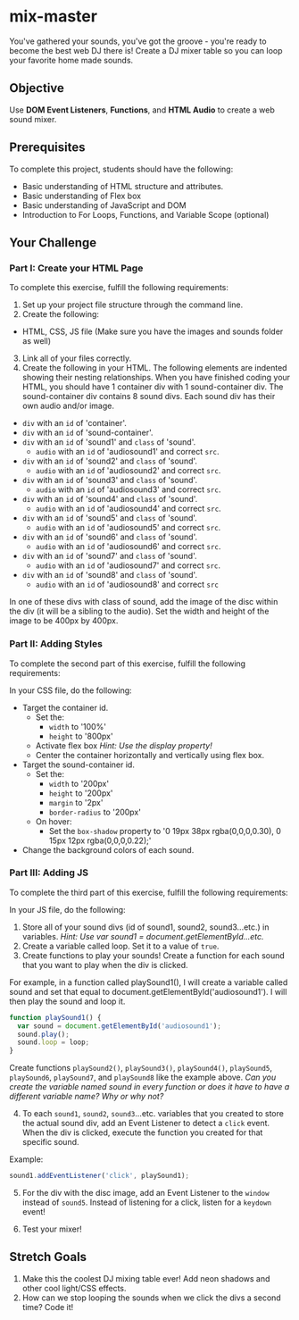 # mix-master

You've gathered your sounds, you've got the groove - you're ready to become the best web DJ there is! Create a DJ mixer table so you can loop your favorite home made sounds.

## Objective
Use **DOM Event Listeners**, **Functions**, and **HTML Audio** to create a web sound mixer.

## Prerequisites
To complete this project, students should have the following:
* Basic understanding of HTML structure and attributes.
* Basic understanding of Flex box
* Basic understanding of JavaScript and DOM
* Introduction to For Loops, Functions, and Variable Scope (optional)

## Your Challenge

### Part I: Create your HTML Page
To complete this exercise, fulfill the following requirements:
1. Set up your project file structure through the command line.
2. Create the following:
* HTML, CSS, JS file
(Make sure you have the images and sounds folder as well)
3. Link all of your files correctly.
4. Create the following in your HTML. The following elements are indented showing their nesting relationships. When you have finished coding your HTML, you should have 1 container div with 1 sound-container div. The sound-container div contains 8 sound divs. Each sound div has their own audio and/or image.

* ```div``` with an ```id``` of 'container'.
 * ```div``` with an ```id``` of 'sound-container'.
  * ```div``` with an ```id``` of 'sound1' and ```class``` of 'sound'.
    * ```audio``` with an ```id``` of 'audiosound1' and correct ```src```.
  * ```div``` with an ```id``` of 'sound2' and ```class``` of 'sound'.
    * ```audio``` with an ```id``` of 'audiosound2' and correct ```src```.
  * ```div``` with an ```id``` of 'sound3' and ```class``` of 'sound'.
    * ```audio``` with an ```id``` of 'audiosound3' and correct ```src```.
  * ```div``` with an ```id``` of 'sound4' and ```class``` of 'sound'.
    * ```audio``` with an ```id``` of 'audiosound4' and correct ```src```.
  * ```div``` with an ```id``` of 'sound5' and ```class``` of 'sound'.
    * ```audio``` with an ```id``` of 'audiosound5' and correct ```src```.
  * ```div``` with an ```id``` of 'sound6' and ```class``` of 'sound'.
    * ```audio``` with an ```id``` of 'audiosound6' and correct ```src```.
  * ```div``` with an ```id``` of 'sound7' and ```class``` of 'sound'.
    * ```audio``` with an ```id``` of 'audiosound7' and correct ```src```.
  * ```div``` with an ```id``` of 'sound8' and ```class``` of 'sound'.
    * ```audio``` with an ```id``` of 'audiosound8' and correct ```src```

In one of these divs with class of sound, add the image of the disc within the div (it will be a sibling to the audio). Set the width and height of the image to be 400px by 400px.

### Part II: Adding Styles
To complete the second part of this exercise, fulfill the following requirements:

In your CSS file, do the following:
* Target the container id.
  * Set the:
    * ```width``` to '100%'
    * ```height``` to '800px'
  * Activate flex box *Hint: Use the display property!*
  * Center the container horizontally and vertically using flex box.
* Target the sound-container id.
  * Set the:
    * ```width``` to '200px'
    * ```height``` to '200px'
    * ```margin``` to '2px'
    * ```border-radius``` to '200px'
  * On hover:
    * Set the ```box-shadow``` property to '0 19px 38px rgba(0,0,0,0.30), 0 15px 12px rgba(0,0,0,0.22);'
* Change the background colors of each sound.

### Part III: Adding JS
To complete the third part of this exercise, fulfill the following requirements:

In your JS file, do the following:
1. Store all of your sound divs (id of sound1, sound2, sound3...etc.) in variables. *Hint: Use var sound1 = document.getElementById...etc.*
2. Create a variable called loop. Set it to a value of ```true```.
3. Create functions to play your sounds! Create a function for each sound that you want to play when the div is clicked.

For example, in a function called playSound1(), I will create a variable called sound and set that equal to document.getElementById('audiosound1').
I will then play the sound and loop it.

```JavaScript
function playSound1() {
  var sound = document.getElementById('audiosound1');
  sound.play();
  sound.loop = loop;
}
```

Create functions ```playSound2()```, ```playSound3()```, ```playSound4()```, ```playSound5```, ```playSound6```, ```playSound7```, and ```playSound8``` like the example above. *Can you create the variable named sound in every function or does it have to have a different variable name? Why or why not?*

4. To each ```sound1```, ```sound2```, ```sound3```...etc. variables that you created to store the actual sound div, add an Event Listener to detect a ```click``` event. When the div is clicked, execute the function you created for that specific sound.

Example:
```JavaScript
sound1.addEventListener('click', playSound1);
```

5. For the div with the disc image, add an Event Listener to the ```window``` instead of ```sound5```. Instead of listening for a click, listen for a ```keydown``` event!

6. Test your mixer!

## Stretch Goals
1. Make this the coolest DJ mixing table ever! Add neon shadows and other cool light/CSS effects.
2. How can we stop looping the sounds when we click the divs a second time? Code it!
